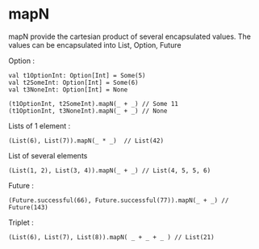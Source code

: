 
# mapN


mapN provide the cartesian product of several encapsulated values.
The values can be encapsulated into List, Option, Future


Option  : 
```
val t1OptionInt: Option[Int] = Some(5)
val t2SomeInt: Option[Int] = Some(6)
val t3NoneInt: Option[Int] = None

(t1OptionInt, t2SomeInt).mapN(_ + _) // Some 11
(t1OptionInt, t3NoneInt).mapN(_ + _) // None

```

 
 Lists of  1 element :
 ```
(List(6), List(7)).mapN(_ * _)  // List(42)
 ```
 
 List of several elements
 
 ```
 (List(1, 2), List(3, 4)).mapN(_ + _) // List(4, 5, 5, 6)
 ```
 
 Future : 
 ```
 (Future.successful(66), Future.successful(77)).mapN(_ + _) // Future(143)
 ```
 
 Triplet : 
 
 ```
(List(6), List(7), List(8)).mapN( _ + _ + _ ) // List(21)
 ```